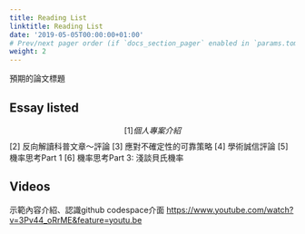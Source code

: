 ```yaml
---
title: Reading List
linktitle: Reading List
date: '2019-05-05T00:00:00+01:00'
# Prev/next pager order (if `docs_section_pager` enabled in `params.toml`)
weight: 2
---
```



預期的論文標題

## Essay listed

$$
[1] 個人專案介紹
$$
[2] 反向解讀科普文章～評論
[3] 應對不確定性的可靠策略
[4] 學術誠信評論
[5] 機率思考Part 1
[6] 機率思考Part 3: 淺談貝氏機率
## Videos

示範內容介紹、認識github codespace介面 https://www.youtube.com/watch?v=3Pv44_oRrME&feature=youtu.be
